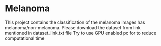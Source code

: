 # Melanoma
This project contains the classification of the melanoma images has melanoma/non-melanoma.
Please download the dataset from link mentioned in dataset_link.txt file
Try to use GPU enabled pc for to reduce computational time

